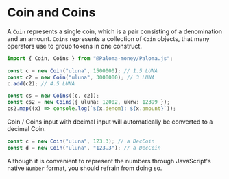 # Coin and Coins

A `Coin` represents a single coin, which is a pair consisting of 
a denomination and an amount. `Coins` represents a collection of `Coin` 
objects, that many operators use to group tokens in one construct.

```ts
import { Coin, Coins } from "@Paloma-money/Paloma.js";

const c = new Coin("uluna", 1500000); // 1.5 LUNA
const c2 = new Coin("uluna", 3000000); // 3 LUNA
c.add(c2); // 4.5 LUNA

const cs = new Coins([c, c2]);
const cs2 = new Coins({ uluna: 12002, ukrw: 12399 });
cs2.map((x) => console.log(`${x.denom}: ${x.amount}`));
```

Coin / Coins input with decimal input will automatically be converted to a 
decimal Coin.

```ts
const c = new Coin("uluna", 123.3); // a DecCoin
const d = new Coin("uluna", "123.3"); // a DecCoin
```

Although it is convenient to represent the numbers through JavaScript's 
native `Number` format, you should refrain from doing so.
